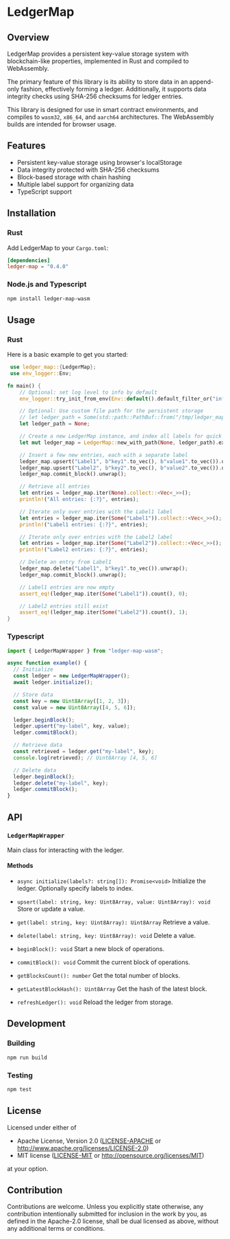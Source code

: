 # LedgerMap

## Overview

LedgerMap provides a persistent key-value storage system with blockchain-like properties, implemented in Rust and compiled to WebAssembly.

The primary feature of this library is its ability to store data in an append-only fashion, effectively forming a ledger. Additionally, it supports data integrity checks using SHA-256 checksums for ledger entries.

This library is designed for use in smart contract environments, and compiles to `wasm32`, `x86_64`, and `aarch64` architectures.
The WebAssembly builds are intended for browser usage.

## Features

- Persistent key-value storage using browser's localStorage
- Data integrity protected with SHA-256 checksums
- Block-based storage with chain hashing
- Multiple label support for organizing data
- TypeScript support

## Installation

### Rust

Add LedgerMap to your `Cargo.toml`:

```toml
[dependencies]
ledger-map = "0.4.0"
```

### Node.js and Typescript

```bash
npm install ledger-map-wasm
```

## Usage

### Rust

Here is a basic example to get you started:

```rust
 use ledger_map::{LedgerMap};
 use env_logger::Env;

fn main() {
    // Optional: set log level to info by default
    env_logger::try_init_from_env(Env::default().default_filter_or("info")).unwrap();

    // Optional: Use custom file path for the persistent storage
    // let ledger_path = Some(std::path::PathBuf::from("/tmp/ledger_map/test_data.bin"));
    let ledger_path = None;

    // Create a new LedgerMap instance, and index all labels for quick search
    let mut ledger_map = LedgerMap::new_with_path(None, ledger_path).expect("Failed to create LedgerMap");

    // Insert a few new entries, each with a separate label
    ledger_map.upsert("Label1", b"key1".to_vec(), b"value1".to_vec()).unwrap();
    ledger_map.upsert("Label2", b"key2".to_vec(), b"value2".to_vec()).unwrap();
    ledger_map.commit_block().unwrap();

    // Retrieve all entries
    let entries = ledger_map.iter(None).collect::<Vec<_>>();
    println!("All entries: {:?}", entries);

    // Iterate only over entries with the Label1 label
    let entries = ledger_map.iter(Some("Label1")).collect::<Vec<_>>();
    println!("Label1 entries: {:?}", entries);

    // Iterate only over entries with the Label2 label
    let entries = ledger_map.iter(Some("Label2")).collect::<Vec<_>>();
    println!("Label2 entries: {:?}", entries);

    // Delete an entry from Label1
    ledger_map.delete("Label1", b"key1".to_vec()).unwrap();
    ledger_map.commit_block().unwrap();

    // Label1 entries are now empty
    assert_eq!(ledger_map.iter(Some("Label1")).count(), 0);

    // Label2 entries still exist
    assert_eq!(ledger_map.iter(Some("Label2")).count(), 1);
}
```

### Typescript

```typescript
import { LedgerMapWrapper } from "ledger-map-wasm";

async function example() {
  // Initialize
  const ledger = new LedgerMapWrapper();
  await ledger.initialize();

  // Store data
  const key = new Uint8Array([1, 2, 3]);
  const value = new Uint8Array([4, 5, 6]);

  ledger.beginBlock();
  ledger.upsert("my-label", key, value);
  ledger.commitBlock();

  // Retrieve data
  const retrieved = ledger.get("my-label", key);
  console.log(retrieved); // Uint8Array [4, 5, 6]

  // Delete data
  ledger.beginBlock();
  ledger.delete("my-label", key);
  ledger.commitBlock();
}
```

## API

### `LedgerMapWrapper`

Main class for interacting with the ledger.

#### Methods

- `async initialize(labels?: string[]): Promise<void>`
  Initialize the ledger. Optionally specify labels to index.

- `upsert(label: string, key: Uint8Array, value: Uint8Array): void`
  Store or update a value.

- `get(label: string, key: Uint8Array): Uint8Array`
  Retrieve a value.

- `delete(label: string, key: Uint8Array): void`
  Delete a value.

- `beginBlock(): void`
  Start a new block of operations.

- `commitBlock(): void`
  Commit the current block of operations.

- `getBlocksCount(): number`
  Get the total number of blocks.

- `getLatestBlockHash(): Uint8Array`
  Get the hash of the latest block.

- `refreshLedger(): void`
  Reload the ledger from storage.

## Development

### Building

```bash
npm run build
```

### Testing

```bash
npm test
```

## License

Licensed under either of

- Apache License, Version 2.0
  ([LICENSE-APACHE](LICENSE-APACHE) or http://www.apache.org/licenses/LICENSE-2.0)
- MIT license
  ([LICENSE-MIT](LICENSE-MIT) or http://opensource.org/licenses/MIT)

at your option.

## Contribution

Contributions are welcome.
Unless you explicitly state otherwise, any contribution intentionally submitted
for inclusion in the work by you, as defined in the Apache-2.0 license, shall be
dual licensed as above, without any additional terms or conditions.
